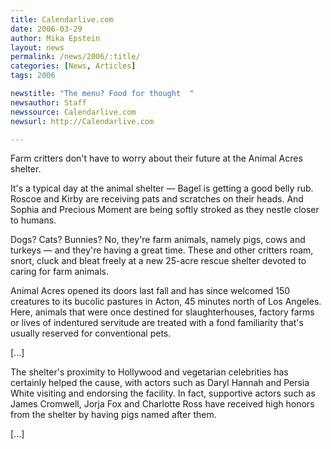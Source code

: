 ```yaml
---
title: Calendarlive.com
date: 2006-03-29
author: Mika Epstein
layout: news
permalink: /news/2006/:title/
categories: [News, Articles]
tags: 2006

newstitle: "The menu? Food for thought  "
newsauthor: Staff  
newssource: Calendarlive.com  
newsurl: http://Calendarlive.com  

---
```


Farm critters don't have to worry about their future at the Animal Acres shelter.

It's a typical day at the animal shelter &#8212; Bagel is getting a good belly rub. Roscoe and Kirby are receiving pats and scratches on their heads. And Sophia and Precious Moment are being softly stroked as they nestle closer to humans.

Dogs? Cats? Bunnies? No, they're farm animals, namely pigs, cows and turkeys &#8212; and they're having a great time. These and other critters roam, snort, cluck and bleat freely at a new 25-acre rescue shelter devoted to caring for farm animals.

Animal Acres opened its doors last fall and has since welcomed 150 creatures to its bucolic pastures in Acton, 45 minutes north of Los Angeles. Here, animals that were once destined for slaughterhouses, factory farms or lives of indentured servitude are treated with a fond familiarity that's usually reserved for conventional pets.

[...]

The shelter's proximity to Hollywood and vegetarian celebrities has certainly helped the cause, with actors such as Daryl Hannah and Persia White visiting and endorsing the facility. In fact, supportive actors such as James Cromwell, Jorja Fox and Charlotte Ross have received high honors from the shelter by having pigs named after them.

[...]

